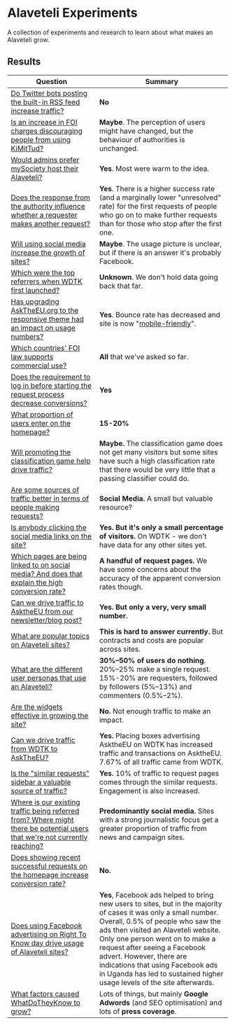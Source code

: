 # Alaveteli Experiments

A collection of experiments and research to learn about what makes an Alaveteli grow.

## Results

<table>
  <thead>
    <tr>
      <th>Question</th>
      <th>Summary</th>
    </tr>
  </thead>
  <tbody>
    <tr>
      <td>
        <a href="experiments/do-twitter-bots-increase-traffic.md">
          Do Twitter bots posting the built-in RSS feed increase traffic?
        </a>
      </td>
      <td>
        <strong>No</strong>
      </td>
    </tr>
    <tr>
      <td>
        <a href="experiments/is-increase-in-foi-charges-discouraging-people-from-using-kimittud.md">
          Is an increase in FOI charges discouraging people from using KiMitTud?
        </a>
      </td>
      <td>
        <strong>Maybe</strong>. The perception of users might have changed, but the behaviour of authorities is unchanged.
      </td>
    </tr>
    <tr>
      <td>
        <a href="experiments/would-admins-perfer-mysociety-host-their-alaveteli.md">
          Would admins prefer mySociety host their Alaveteli?
        </a>
      </td>
      <td>
        <strong>Yes</strong>. Most were warm to the idea.
      </td>
    </tr>
    <tr>
      <td>
        <a href="experiments/does-the-authority-response-influence-whether-requester-makes-second-request.md">
          Does the response from the authority influence whether a requester
          makes another request?
        </a>
      </td>
      <td>
        <strong>Yes</strong>. There is a higher success rate (and a marginally
        lower "unresolved" rate) for the first requests of people who go on to
        make further requests than for those who stop after the first one.
      </td>
    </tr>
    <tr>
      <td>
        <a href="experiments/will-social-media-links-increase-growth.md">
          Will using social media increase the growth of sites?
        </a>
      </td>
      <td>
        <strong>Maybe</strong>. The usage picture is unclear, but if there is
        an answer it's probably Facebook.
      </td>
    </tr>
    <tr>
      <td>
        <a href="experiments/which-were-the-top-referrers-for-early-wdtk.md">
          Which were the top referrers when WDTK first launched?
        </a>
      </td>
      <td>
        <strong>Unknown</strong>. We don't hold data going back that far.
      </td>
    </tr>
    <tr>
      <td>
        <a href="experiments/has-upgrading-asktheeu-to-responsive-theme-improved-usage.md">
          Has upgrading AskTheEU.org to the responsive theme had an impact on
          usage numbers?
        </a>
      </td>
      <td>
        <strong>Yes</strong>. Bounce rate has decreased and site is now
        "<a href="https://www.google.co.uk/webmasters/tools/mobile-friendly/">mobile-friendly</a>".
      </td>
    </tr>
    <tr>
      <td>
        <a href="experiments/which-countries-support-commercial-use.md">
          Which countries' FOI law supports commercial use?
        </a>
      </td>
      <td>
        <strong>All</strong> that we've asked so far.
      </td>
    </tr>
    <tr>
      <td>
        <a href="experiments/does-requirement-to-log-in-before-starting-decrease-conversion.md">
          Does the requirement to log in before starting the request process decrease conversions?
        </a>
      </td>
      <td>
        <strong>Yes</strong>
      </td>
    </tr>
    <tr>
      <td>
        <a href="experiments/what-proportion-of-users-enter-on-the-homepage.md">
          What proportion of users enter on the homepage?
        </a>
      </td>
      <td>
        <strong>15-20%</strong>
      </td>
    </tr>
    <tr>
      <td>
        <a href="experiments/will-promoting-the-classification-game-drive-traffic.md">
          Will promoting the classification game help drive traffic?
        </a>
      </td>
      <td>
        <strong>Maybe.</strong> The classification game does not get many
        visitors but some sites have such a high classification rate that there
        would be very little that a passing classifier could do.
      </td>
    </tr>
    <tr>
      <td>
        <a href="experiments/are-some-traffic-sources-better-for-requests.md">
          Are some sources of traffic better in terms of people making requests?
        </a>
      </td>
      <td>
        <strong>Social Media.</strong> A small but valuable resource?
      </td>
    </tr>
    <tr>
      <td>
        <a href="experiments/are-people-using-the-social-media-links.md">
          Is anybody clicking the social media links on the site?
        </a>
      </td>
      <td>
        <strong>Yes. But it's only a small percentage of visitors.</strong> On WDTK - we don't have data for any other sites yet.
      </td>
    </tr>
    <tr>
      <td>
        <a href="experiments/more-social-media-analysis.md">
          Which pages are being linked to on social media? And does that
          explain the high conversion rate?
        </a>
      </td>
      <td>
        <strong>A handful of request pages.</strong> We have some concerns about
        the accuracy of the apparent conversion rates though.
      </td>
    </tr>
    <tr>
      <td>
        <a href="experiments/can-we-drive-traffic-to-AsktheEU-from-our-newsletter-and-blog-post.md">
          Can we drive traffic to AsktheEU from our newsletter/blog post?
        </a>
      </td>
      <td>
        <strong>Yes. But only a very, very small number.</strong>
      </td>
    </tr>
    <tr>
      <td>
        <a href="experiments/what-are-popular-topics-on-alaveteli-sites.md">
          What are popular topics on Alaveteli sites?
        </a>
      </td>
      <td>
        <strong>This is hard to answer currently.</strong> But contracts and costs are popular across sites.
      </td>
    </tr>
    <tr>
      <td>
        <a href="experiments/user-personas.md">
          What are the different user personas that use an Alaveteli?
        </a>
      </td>
      <td>
        <strong>30%–50% of users do nothing</strong>. 20%–25% make a single request. 15%-20% are requesters, followed by followers (5%–13%) and commenters (0.5%–2%).
      </td>
    </tr>
    <tr>
      <td>
        <a href="experiments/are-the-widgets-effective.md">
          Are the widgets effective in growing the site?
        </a>
      </td>
      <td>
        <strong>No.</strong> Not enough traffic to make an impact.
      </td>
    </tr>
    <tr>
      <td>
        <a href="experiments/can-we-drive-traffic-from-wdtk-to-asktheeu.md">
          Can we drive traffic from WDTK to AskTheEU?
        </a>
      </td>
      <td>
        <strong>Yes.</strong> Placing boxes advertising AsktheEU on WDTK has increased traffic and transactions on AsktheEU. 7.67% of all traffic came from WDTK.
      </td>
    </tr>
    <td>
      <a href="experiments/similar-requests-usage.md">
        Is the "similar requests" sidebar a valuable source of traffic?
      </a>
    </td>
    <td>
      <strong>Yes.</strong> 10% of traffic to request pages comes through the similar requests. Engagement is also increased.
    </td>
    <tr>
      <td>
        <a href="experiments/where-do-users-find-our-sites.md">
          Where is our existing traffic being referred from? Where might there
          be potential users that we're not currently reaching?
        </a>
      </td>
      <td>
        <strong>Predominantly social media.</strong> Sites with a strong journalistic focus get a greater proportion of traffic from news and campaign sites.
      </td>
    </tr>
    <tr>
      <td>
        <a href="experiments/effect-of-listing-successes-on-asktheeu-homepage.md">
          Does showing recent successful requests on the homepage increase conversion rate?
        </a>
      </td>
      <td>
        <strong>No.</strong>
      </td>
    </tr>
    <tr>
      <td>
        <a href="experiments/using-facebook-advertising-right-to-know-day.md">
          Does using Facebook advertising on Right To Know day drive usage of Alaveteli sites?
        </a>
      </td>
      <td>
        <strong>Yes</strong>, Facebook ads helped to bring new users to sites, but in the majority of cases it was only a small number. Overall, 0.5% of people who saw the ads then visited an Alaveteli website.
        Only one person went on to make a request after seeing a Facebook advert. However, there are indications that using Facebook ads in Uganda has led to sustained higher usage levels of the site afterwards.</strong>
      </td>
    </tr>
    <tr>
      <td>
        <a href="experiments/what-factors-caused-wdtk-to-grow.md">
          What factors caused WhatDoTheyKnow to grow?
        </a>
      </td>
      <td>
        Lots of things, but mainly <strong>Google Adwords</strong> (and SEO optimisation) and lots of <strong>press coverage</strong>.
      </td>
    </tr>
  </tbody>
</table>
